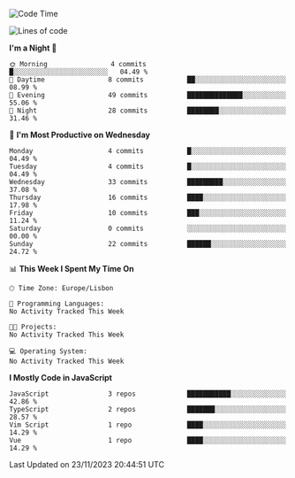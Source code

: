 <!--START_SECTION:waka-->
![Code Time](http://img.shields.io/badge/Code%20Time-32%20hrs%2039%20mins-blue)

![Lines of code](https://img.shields.io/badge/From%20Hello%20World%20I%27ve%20Written-604.9%20thousand%20lines%20of%20code-blue)

**I'm a Night 🦉** 

```text
🌞 Morning                4 commits           █░░░░░░░░░░░░░░░░░░░░░░░░   04.49 % 
🌆 Daytime                8 commits           ██░░░░░░░░░░░░░░░░░░░░░░░   08.99 % 
🌃 Evening                49 commits          ██████████████░░░░░░░░░░░   55.06 % 
🌙 Night                  28 commits          ████████░░░░░░░░░░░░░░░░░   31.46 % 
```
📅 **I'm Most Productive on Wednesday** 

```text
Monday                   4 commits           █░░░░░░░░░░░░░░░░░░░░░░░░   04.49 % 
Tuesday                  4 commits           █░░░░░░░░░░░░░░░░░░░░░░░░   04.49 % 
Wednesday                33 commits          █████████░░░░░░░░░░░░░░░░   37.08 % 
Thursday                 16 commits          ████░░░░░░░░░░░░░░░░░░░░░   17.98 % 
Friday                   10 commits          ███░░░░░░░░░░░░░░░░░░░░░░   11.24 % 
Saturday                 0 commits           ░░░░░░░░░░░░░░░░░░░░░░░░░   00.00 % 
Sunday                   22 commits          ██████░░░░░░░░░░░░░░░░░░░   24.72 % 
```


📊 **This Week I Spent My Time On** 

```text
🕑︎ Time Zone: Europe/Lisbon

💬 Programming Languages: 
No Activity Tracked This Week

🐱‍💻 Projects: 
No Activity Tracked This Week

💻 Operating System: 
No Activity Tracked This Week
```

**I Mostly Code in JavaScript** 

```text
JavaScript               3 repos             ███████████░░░░░░░░░░░░░░   42.86 % 
TypeScript               2 repos             ███████░░░░░░░░░░░░░░░░░░   28.57 % 
Vim Script               1 repo              ████░░░░░░░░░░░░░░░░░░░░░   14.29 % 
Vue                      1 repo              ████░░░░░░░░░░░░░░░░░░░░░   14.29 % 
```




 Last Updated on 23/11/2023 20:44:51 UTC
<!--END_SECTION:waka-->
